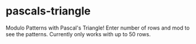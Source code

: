 # pascals-triangle
Modulo Patterns with Pascal's Triangle!
Enter number of rows and mod to see the patterns. Currently only works with up to 50 rows.
